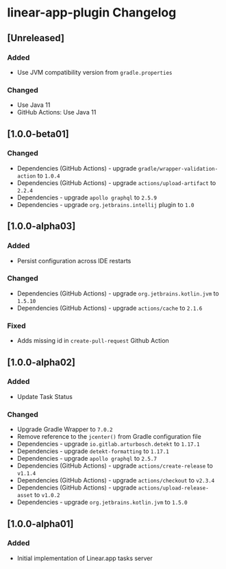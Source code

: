 <!-- Keep a Changelog guide -> https://keepachangelog.com -->

# linear-app-plugin Changelog

## [Unreleased]
### Added
- Use JVM compatibility version from `gradle.properties`

### Changed
- Use Java 11
- GitHub Actions: Use Java 11

## [1.0.0-beta01]

### Changed

- Dependencies (GitHub Actions) - upgrade `gradle/wrapper-validation-action` to `1.0.4`
- Dependencies (GitHub Actions) - upgrade `actions/upload-artifact` to `2.2.4`
- Dependencies - upgrade `apollo graphql` to `2.5.9`
- Dependencies - upgrade `org.jetbrains.intellij` plugin to `1.0`

## [1.0.0-alpha03]

### Added

- Persist configuration across IDE restarts

### Changed

- Dependencies (GitHub Actions) - upgrade `org.jetbrains.kotlin.jvm` to `1.5.10`
- Dependencies (GitHub Actions) - upgrade `actions/cache` to `2.1.6`

### Fixed

- Adds missing id in `create-pull-request` Github Action

## [1.0.0-alpha02]

### Added

- Update Task Status

### Changed

- Upgrade Gradle Wrapper to `7.0.2`
- Remove reference to the `jcenter()` from Gradle configuration file
- Dependencies - upgrade `io.gitlab.arturbosch.detekt` to `1.17.1`
- Dependencies - upgrade `detekt-formatting` to `1.17.1`
- Dependencies - upgrade `apollo graphql` to `2.5.7`
- Dependencies (GitHub Actions) - upgrade `actions/create-release` to `v1.1.4`
- Dependencies (GitHub Actions) - upgrade `actions/checkout` to `v2.3.4`
- Dependencies (GitHub Actions) - upgrade `actions/upload-release-asset` to `v1.0.2`
- Dependencies - upgrade `org.jetbrains.kotlin.jvm` to `1.5.0`

## [1.0.0-alpha01]

### Added

- Initial implementation of Linear.app tasks server
